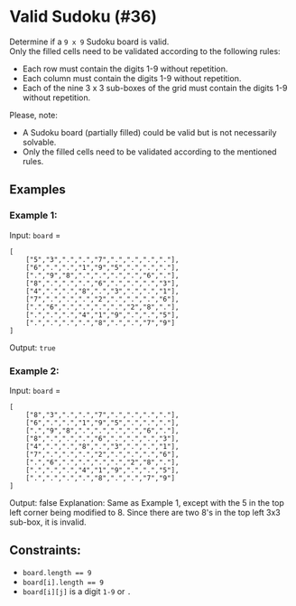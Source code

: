 # Valid Sudoku (#36)

Determine if a `9 x 9` Sudoku board is valid.  
Only the filled cells need to be validated according to the following rules:

 - Each row must contain the digits 1-9 without repetition.
 - Each column must contain the digits 1-9 without repetition.
 - Each of the nine 3 x 3 sub-boxes of the grid must contain the digits 1-9 without repetition.

Please, note:

 - A Sudoku board (partially filled) could be valid but is not necessarily solvable.
 - Only the filled cells need to be validated according to the mentioned rules.

## Examples

### Example 1:

Input: `board` =
```
[
    ["5","3",".",".","7",".",".",".","."],
    ["6",".",".","1","9","5",".",".","."],
    [".","9","8",".",".",".",".","6","."],
    ["8",".",".",".","6",".",".",".","3"],
    ["4",".",".","8",".","3",".",".","1"],
    ["7",".",".",".","2",".",".",".","6"],
    [".","6",".",".",".",".","2","8","."],
    [".",".",".","4","1","9",".",".","5"],
    [".",".",".",".","8",".",".","7","9"]
]
```

Output: `true`

### Example 2:

Input: `board` =
```
[
    ["8","3",".",".","7",".",".",".","."],
    ["6",".",".","1","9","5",".",".","."],
    [".","9","8",".",".",".",".","6","."],
    ["8",".",".",".","6",".",".",".","3"],
    ["4",".",".","8",".","3",".",".","1"],
    ["7",".",".",".","2",".",".",".","6"],
    [".","6",".",".",".",".","2","8","."],
    [".",".",".","4","1","9",".",".","5"],
    [".",".",".",".","8",".",".","7","9"]
]
```
Output: false
Explanation: Same as Example 1, except with the 5 in the top left corner being modified to 8. Since there are two 8's in the top left 3x3 sub-box, it is invalid.

## Constraints:

 - `board.length == 9`
 - `board[i].length == 9`
 - `board[i][j]` is a digit `1-9` or `.`
